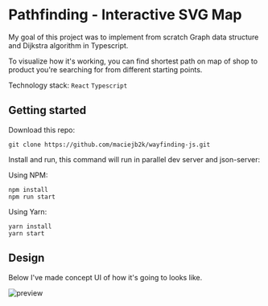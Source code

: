 # Pathfinding - Interactive SVG Map

My goal of this project was to implement from scratch Graph data structure and Dijkstra algorithm in Typescript.

To visualize how it's working, you can find shortest path on map of shop to product you're searching for from different starting points.

Technology stack: `React` `Typescript`

## Getting started

Download this repo:

```
git clone https://github.com/maciejb2k/wayfinding-js.git
```

Install and run, this command will run in parallel dev server and json-server:

Using NPM:

```
npm install
npm run start
```

Using Yarn:

```
yarn install
yarn start
```

## Design

Below I've made concept UI of how it's going to looks like.

![preview](https://user-images.githubusercontent.com/6316812/90241083-a5361880-de2a-11ea-843b-d3b08a6e83ca.jpg)
